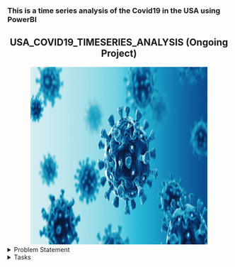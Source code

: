 ### This is a time series analysis of the Covid19 in the USA using PowerBI

<h2 align="center"> USA_COVID19_TIMESERIES_ANALYSIS (Ongoing Project)</h2>


<div align="center">
<img src="c19.jpg"  width="400" height="400" />
</div>
                            
<details>
<summary>Problem Statement</summary>
New York Times would like to curate an updated visualization based on the COVID-19 data set for an upcoming recap article. This data contains the COVID Dataset for US Counties for the recent month and would like to see trends and recap by US county and state, cases, and deaths.
</details>

<details>
<summary>Tasks</summary>
You've been hired to come in as a data analyst working for New York Times. The New York Times is planning to publish an updated Covid statistics article in their next paper. They need an updated visual based on the newest set of data.  You will be working closely with Amala Laray, Chief Content Officer to complete this project.
</details>
